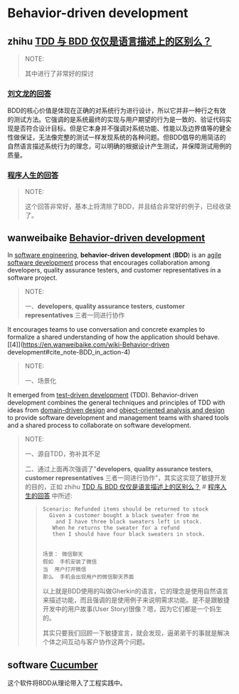# Behavior-driven development

## zhihu [TDD 与 BDD 仅仅是语言描述上的区别么？](https://www.zhihu.com/question/20161970)

> NOTE: 
>
> 其中进行了非常好的探讨



### [刘文龙的回答](https://www.zhihu.com/question/20161970/answer/14297430)

BDD的核心价值是体现在正确的对系统行为进行设计，所以它并非一种行之有效的测试方法。它强调的是系统最终的实现与用户期望的行为是一致的、验证代码实现是否符合设计目标。但是它本身并不强调对系统功能、性能以及边界值等的健全性做保证，无法像完整的测试一样发现系统的各种问题。但BDD倡导的用简洁的自然语言描述系统行为的理念，可以明确的根据设计产生测试，并保障测试用例的质量。

### [程序人生的回答](https://www.zhihu.com/question/20161970/answer/1341811526)

> NOTE: 
>
> 这个回答非常好，基本上将清除了BDD，并且结合非常好的例子，已经收录了。

## wanweibaike [Behavior-driven development](https://en.wanweibaike.com/wiki-Behavior-driven%20development)

In [software engineering](https://en.wanweibaike.com/wiki-Software_engineering), **behavior-driven development** (**BDD**) is an [agile software development](https://en.wanweibaike.com/wiki-Agile_software_development) process that encourages collaboration among developers, quality assurance testers, and customer representatives in a software project.

> NOTE: 
>
> 一、**developers**, **quality assurance testers**, **customer representatives** 三者一同进行协作

It encourages teams to use conversation and concrete examples to formalize a shared understanding of how the application should behave.[[4\]](https://en.wanweibaike.com/wiki-Behavior-driven development#cite_note-BDD_in_action-4) 

> NOTE: 
>
> 一、场景化

It emerged from [test-driven development](https://en.wanweibaike.com/wiki-Test-driven_development) (TDD). Behavior-driven development combines the general techniques and principles of TDD with ideas from [domain-driven design](https://en.wanweibaike.com/wiki-Domain-driven_design) and [object-oriented analysis and design](https://en.wanweibaike.com/wiki-Object-oriented_analysis_and_design) to provide software development and management teams with shared tools and a shared process to collaborate on software development.

> NOTE: 
>
> 一、源自TDD，弥补其不足
>
> 二、通过上面再次强调了"**developers**, **quality assurance testers**, **customer representatives** 三者一同进行协作"，其实这实现了敏捷开发的目的，正如 zhihu [TDD 与 BDD 仅仅是语言描述上的区别么？](https://www.zhihu.com/question/20161970) # [程序人生的回答](https://www.zhihu.com/question/20161970/answer/1341811526) 中所述:
>
> > ```
> > Scenario: Refunded items should be returned to stock
> >   Given a customer bought a black sweater from me
> >     and I have three black sweaters left in stock.
> >    When he returns the sweater for a refund
> >    then I should have four black sweaters in stock.
> > 
> > 
> > 场景： 微信聊天
> > 假如  手机安装了微信
> > 当  用户打开微信
> > 那么  手机会出现用户的微信聊天界面
> > ```
> >
> > 以上就是BDD使用的叫做Gherkin的语言，它的理念是使用自然语言来描述功能，而且强调的是使用例子来说明需求功能。是不是跟敏捷开发中的用户故事(User Story)很像？嗯，因为它们都是一个妈生的。
> >
> > 其实只要我们回顾一下敏捷宣言，就会发现，逼弟弟干的事就是解决个体之间互动与客户协作这两个问题。
> >
> > 





## software [Cucumber](https://cucumber.io/)

这个软件将BDD从理论带入了工程实践中。


